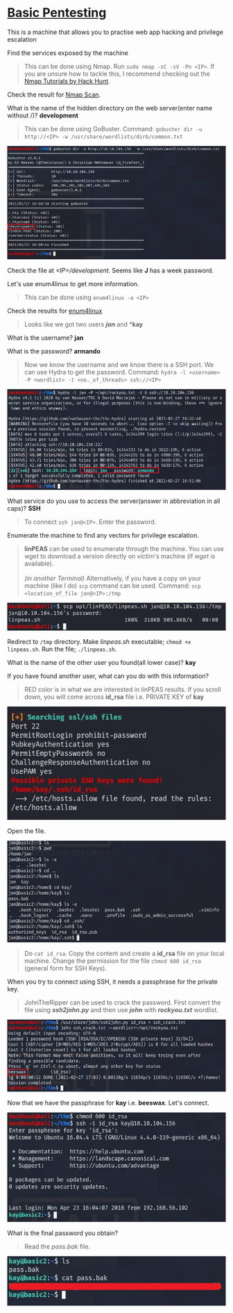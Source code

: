 # [Basic Pentesting][1]
This is a machine that allows you to practise web app hacking and privilege escalation

Find the services exposed by the machine
> This can be done using Nmap. Run `sudo nmap -sC -sV -Pn <IP>`. If you are unsure how to tackle this, I recommend checking out the [Nmap Tutorials by Hack Hunt][2].

Check the result for [Nmap Scan][3].


What is the name of the hidden directory on the web server(enter name without /)? **development**
> This can be done using GoBuster. Command: `gobuster dir -u http://<IP> -w /usr/share/wordlists/dirb/common.txt`

![GoBuster](images/gobuster.jpg)

Check the file at *\<IP>/development*. Seems like **J** has a week password.

Let's use enum4linux to get more information.
> This can be done using `enum4linux -a <IP>`

Check the results for [enum4linux][4]
> Looks like we got two users ***jan*** and ***kay**

What is the username? **jan**

What is the password? **armando**
> Now we know the username and we know there is a SSH port. We can use Hydra to get the password. Command: `hydra -l <username> -P <wordlist> -t <no._of_threads> ssh://<IP>`

![Hydra](images/hydra.jpg)

What service do you use to access the server(answer in abbreviation in all caps)? **SSH**
> To connect `ssh jan@<IP>`. Enter the password.

Enumerate the machine to find any vectors for privilege escalation.
> **linPEAS** can be used to enumerate through the machine. You can use *wget* to download a version directly on victim's machine (if *wget* is available). <br><br> *(in another Terminal)* Alternatively, if you have a copy on your machine (like I do) `scp` command can be used. Command: `scp <location_of_file jan@<IP>:/tmp`

![Send LinPEAS](images/send_linpeas.jpg)

Redirect to `/tmp` directory. Make *linpeas.sh* executable; `chmod +x linpeas.sh`. Run the file; `./linpeas.sh`.

What is the name of the other user you found(all lower case)? **kay**

If you have found another user, what can you do with this information?
> RED color is in what we are interested in linPEAS results. If you scroll down, you will come across **id_rsa** file i.e. PRIVATE KEY of **kay**

![Lineas Result](images/linpeas_ssh.jpg)

Open the file.

![Kay SSH](images/kay_ssh.jpg)

> Do `cat id_rsa`. Copy the content and create a **id_rsa** file on your local machine. Change the permission for the file `chmod 600 id_rsa` (general form for SSH Keys).

When you try to connect using SSH, it needs a passphrase for the private key.

> JohnTheRipper can be used to crack the password. First convert the file using ***ssh2john.py*** and then use ***john*** with ***rockyou.txt*** wordlist.

![SSH Pass Crack](images/ssh_pass_crack.jpg)

Now that we have the passphrase for **kay** i.e. **beeswax**. Let's connect.

![SSH via Kay](images/connect_ssh.jpg)

What is the final password you obtain?
> Read the *pass.bak* file.

![Final Pass](images/final_pass.jpg)

[1]: https://tryhackme.com/room/basicpentestingjt
[2]: https://www.hackhunt.in/search/label/Nmap
[3]: https://gist.github.com/abhi-agrawl/2ce8fc1712c2995cdf096ed93a1f960b
[4]: https://gist.github.com/abhi-agrawl/eae55b5bca2df67b9f622c111946bb5f
